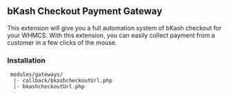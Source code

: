 ## bKash Checkout Payment Gateway

This extension will give you a full automation system of bKash checkout for your WHMCS. With this extension, you can easily collect payment from a customer in a few clicks of the mouse.

### Installation

```
 modules/gateways/
  |- callback/bkashcheckoutUrl.php
  |- bkashcheckoutUrl.php
```
